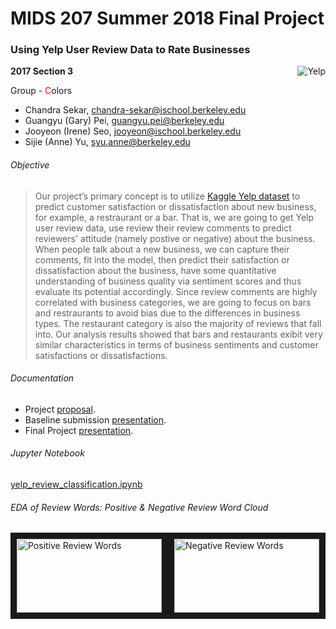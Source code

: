# MIDS 207 Summer 2018 Final Project

### Using Yelp User Review Data to Rate Businesses

<img src="https://github.com/annesjyu/m207_summer_2018/blob/master/yelp.png"  alt="Yelp" align="right"/>

**2017 Section 3**

Group - <font color="red">C</font>olors

- Chandra Sekar, chandra-sekar@ischool.berkeley.edu
- Guangyu (Gary) Pei, guangyu.pei@berkeley.edu
- Jooyeon (Irene) Seo, jooyeon@ischool.berkeley.edu
- Sijie (Anne) Yu, syu.anne@berkeley.edu

###### Objective
>Our project’s primary concept is to utilize [Kaggle Yelp dataset](https://www.kaggle.com/yelp-dataset/yelp-dataset) to predict customer satisfaction or dissatisfaction about new business, for example, a restraurant or a bar. That is, we are going to get Yelp user review data, use review their review comments to predict reviewers' attitude (namely postive or negative) about the business. When people talk about a new business, we can capture their comments, fit into the model, then predict their satisfaction or dissatisfaction about the business, have some quantitative understanding of business quality via sentiment scores and thus evaluate its potential accordingly. Since review comments are highly correlated with business categories, we are going to focus on bars and restraurants to avoid bias due to the differences in business types. The restaurant category is also the majority of reviews that fall into. Our analysis results showed that bars and restaurants exibit very similar characteristics in terms of business sentiments and customer satisfactions or dissatisfactions.

###### Documentation
- Project [proposal](https://docs.google.com/document/d/1jhWY5XK59e1-4JVyaSsbmSr-3trdri7EP5v4-J37M8s/edit?usp=sharing).
- Baseline submission [presentation](https://docs.google.com/presentation/d/1kYvUqWeu3x1FUTxM9o_JM3VTBV0QUsnhex5ypqsQmZQ/edit?usp=sharing).
- Final Project [presentation](https://docs.google.com/presentation/d/1ZE_KG4pLIiSRVtY9BvF1_qU3YeGGUtrajhj8ZN5meDs/edit?usp=sharing).

###### Jupyter Notebook
[yelp_review_classification.ipynb](yelp_review_classification.ipynb)

###### EDA of Review Words: Positive & Negative Review Word Cloud

<img src="https://github.com/annesjyu/m207_summer_2018/blob/master/word_cloud_goodwords.png"  alt="Positive Review Words" width="232" height="118" border="10" /><img src="https://github.com/annesjyu/m207_summer_2018/blob/master/word_cloud_badwords.png"  alt="Negative Review Words" width="232" height="118" border="10" />

